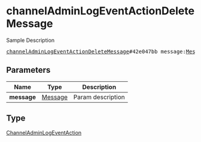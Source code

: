 # channelAdminLogEventActionDeleteMessage

Sample Description

<pre>
<a href="../constructor/channelAdminLogEventActionDeleteMessage.md">channelAdminLogEventActionDeleteMessage</a>#42e047bb message:<a href="../type/Message.md">Message</a> = <a href="../type/ChannelAdminLogEventAction.md">ChannelAdminLogEventAction</a>;
</pre>
## Parameters

| Name | Type | Description |
|------|:----:|-------------|
| **message** | <a href="../type/Message.md">Message</a> | Param description |

## Type

<a href="../type/ChannelAdminLogEventAction.md">ChannelAdminLogEventAction</a>
